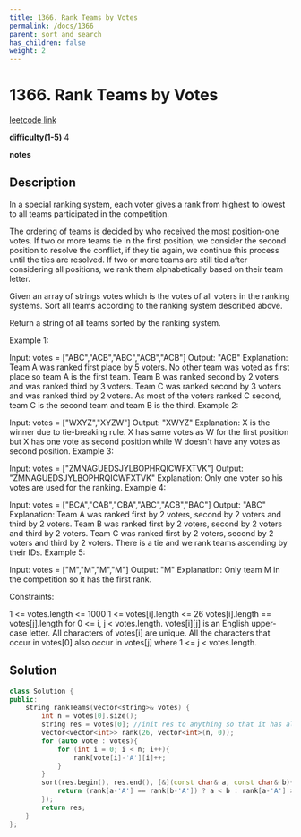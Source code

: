 ```yaml
---
title: 1366. Rank Teams by Votes
permalink: /docs/1366
parent: sort_and_search
has_children: false
weight: 2
---
```

# 1366. Rank Teams by Votes
[leetcode link](https://leetcode.com/problems/rank-teams-by-votes/)

**difficulty(1-5)** 
4

**notes**   


## Description
In a special ranking system, each voter gives a rank from highest to lowest to all teams participated in the competition.

The ordering of teams is decided by who received the most position-one votes. If two or more teams tie in the first position, we consider the second position to resolve the conflict, if they tie again, we continue this process until the ties are resolved. If two or more teams are still tied after considering all positions, we rank them alphabetically based on their team letter.

Given an array of strings votes which is the votes of all voters in the ranking systems. Sort all teams according to the ranking system described above.

Return a string of all teams sorted by the ranking system.

 

Example 1:

Input: votes = ["ABC","ACB","ABC","ACB","ACB"]
Output: "ACB"
Explanation: Team A was ranked first place by 5 voters. No other team was voted as first place so team A is the first team.
Team B was ranked second by 2 voters and was ranked third by 3 voters.
Team C was ranked second by 3 voters and was ranked third by 2 voters.
As most of the voters ranked C second, team C is the second team and team B is the third.
Example 2:

Input: votes = ["WXYZ","XYZW"]
Output: "XWYZ"
Explanation: X is the winner due to tie-breaking rule. X has same votes as W for the first position but X has one vote as second position while W doesn't have any votes as second position. 
Example 3:

Input: votes = ["ZMNAGUEDSJYLBOPHRQICWFXTVK"]
Output: "ZMNAGUEDSJYLBOPHRQICWFXTVK"
Explanation: Only one voter so his votes are used for the ranking.
Example 4:

Input: votes = ["BCA","CAB","CBA","ABC","ACB","BAC"]
Output: "ABC"
Explanation: 
Team A was ranked first by 2 voters, second by 2 voters and third by 2 voters.
Team B was ranked first by 2 voters, second by 2 voters and third by 2 voters.
Team C was ranked first by 2 voters, second by 2 voters and third by 2 voters.
There is a tie and we rank teams ascending by their IDs.
Example 5:

Input: votes = ["M","M","M","M"]
Output: "M"
Explanation: Only team M in the competition so it has the first rank.
 

Constraints:

1 <= votes.length <= 1000
1 <= votes[i].length <= 26
votes[i].length == votes[j].length for 0 <= i, j < votes.length.
votes[i][j] is an English upper-case letter.
All characters of votes[i] are unique.
All the characters that occur in votes[0] also occur in votes[j] where 1 <= j < votes.length.

## Solution

```c++
class Solution {
public:
    string rankTeams(vector<string>& votes) {
        int n = votes[0].size();
        string res = votes[0]; //init res to anything so that it has all teams' characters. 
        vector<vector<int>> rank(26, vector<int>(n, 0));
        for (auto vote : votes){
            for (int i = 0; i < n; i++){
                rank[vote[i]-'A'][i]++;
            }
        }
        sort(res.begin(), res.end(), [&](const char& a, const char& b){
            return (rank[a-'A'] == rank[b-'A']) ? a < b : rank[a-'A'] > rank[b-'A'];
        });
        return res;
    }
};
```


<!-- 
Default label
{: .label }

Blue label
{: .label .label-blue }

Stable
{: .label .label-green }

New release
{: .label .label-purple }

Coming soon
{: .label .label-yellow }

Deprecated
{: .label .label-red } -->
